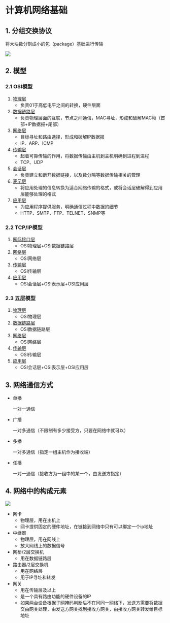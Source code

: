 # 计算机网络基础

## 1. 分组交换协议

将大块数分割成小的包（package）基础进行传输

![](http://cdn.processon.com/5bcdcd3de4b09b21f3296d07?e=1540217677&token=trhI0BY8QfVrIGn9nENop6JAc6l5nZuxhjQ62UfM:0hLplyoRDHQ886ohm9_y00PQ9Po=)

## 2. 模型

### 2.1 OSI模型

1. [物理层]()
   * 负责01于高低电平之间的转换，硬件层面
2. [数据链路层](数据链路层.md)
   * 负责物理层面的互联，节点之间通信，MAC寻址，形成和破解MAC帧（首部+IP数据报+尾部）
3. [网络层](网络层.md)
   * 目标寻址和路由选择，形成和破解IP数据报
   * IP、ARP、ICMP
4. [传输层](传输层.md)
   * 起着可靠传输的作用，将数据传输由主机到主机明确到进程到进程
   * TCP、UDP
5. [会话层]()
   * 负责建立和断开数据链接，以及数分隔等数据传输相关的管理
6. [表示层]()
   * 将应用处理的信息转换为适合网络传输的格式，或将会话层破解得到应用层能够处理的格式
7. [应用层](应用层.md)
   * 为应用程序提供服务，明确通信过程中数据的细节
   * HTTP、SMTP、FTP、TELNET、SNMP等

### 2.2 TCP/IP模型

1. [网际接口层](数据链路层.md)
   * OSI物理层+OSI数据链路层
2. [网络层](网络层.md)
   - OSI网络层
3. [传输层](传输层.md)
   - OSI传输层
4. [应用层](应用层.md)
   - OSI会话层+OSI表示层+OSI应用层

### 2.3 五层模型

1. [物理层]()
   - OSI物理层
2. [数据链路层](数据链路层.md)
   * OSI数据链路层
3. [网络层](网络层.md)
   - OSI网络层
4. [传输层](传输层.md)
   - OSI传输层
5. [应用层](应用层.md)
   - OSI会话层+OSI表示层+OSI应用层

## 3. 网络通信方式 

* 单播 

  一对一通信

* 广播

  一对多通信（不限制有多少接受方，只要在网络中就可以）

* 多播

  一对多通信（指定一组主机作为接收端）

* 任播

  一对一通信（接收方为一组中的某一个，由发送方指定）

## 4. 网络中的构成元素
![](http://cdn2.processon.com/5bd07123e4b08faf8c8cb96d?e=1540390707&token=trhI0BY8QfVrIGn9nENop6JAc6l5nZuxhjQ62UfM:NQk0b4LIzSsKbpxsV2_KOj5Ih3s=)

* 网卡
  * 物理层，用在主机上
  * 网卡提供固定的硬件地址，在链接到网络中只有可以绑定一个ip地址
* 中继器
  * 物理层，用在网线上
  * 放大网线上的数据信号
* 网桥/2层交换机
  * 用在数据链路层
* 路由器/2层交换机
  * 用在网络层
  * 用于IP寻址和转发
* 网关
  * 用在传输层及以上
  * 是一个具有路由功能的硬件设备的IP
  * 如果两台设备根据子网掩码判断后不在同同一网络下，发送方需要将数据交由网关处理，由发送方网关找到接收方网关，由接收方网关转发给目标地址